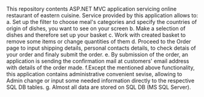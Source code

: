 This repository contents ASP.NET MVC application servicing online restaurant of eastern cuisine. Service provided by this application allows to: 
a. Set up the filter to choose meal's categories and specify the countries of origin of dishes, you want to see on your screen 
b. Make a selection of dishes and therefore set up your basket 
c. Work with created basket to remove some items or change quantities of them 
d. Proceed to the Order page to input shipping details, personal contacts details, to check detais of your order and finaly submit the order. 
e. By submission of the order, an application is sending the confirmation mail at customers' email address with details of the order made. 
f.Except the mentioned above functionality, this application contains administrative convenient sevise, allowing to Admin change or input some needed information directly to the respective SQL DB tables. 
g. Almost all data are stored on SQL DB (MS SQL Server). 
